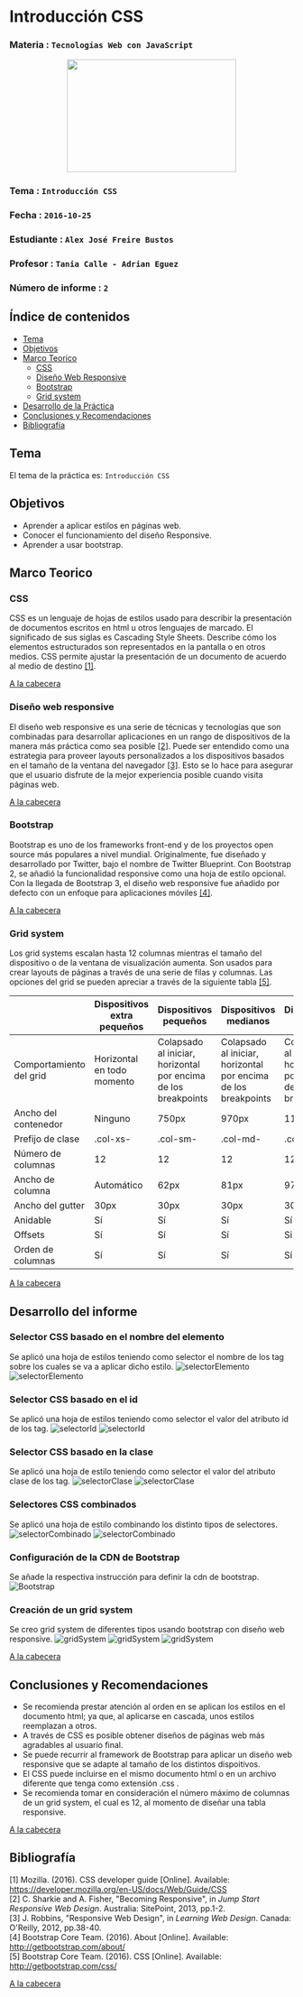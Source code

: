 # Introducción CSS

### Materia : `Tecnologías Web con JavaScript`

<p align="center">
<img src="http://www.javatpoint.com/images/javascript/javascript_logo.png" width="300" height="200">
</p>

### Tema : `Introducción CSS` 
### Fecha : `2016-10-25`
### Estudiante : `Alex José Freire Bustos`
### Profesor : `Tania Calle - Adrian Eguez`
### Número de informe : `2`

<a name="cabecera"></a>
## Índice de contenidos


- <a href="#tema">Tema</a>
- <a href="#objetivos">Objetivos</a>
- <a href="#marco-teorico">Marco Teorico</a>
  * <a href="#css">CSS</a>
  * <a href="#responsive">Diseño Web Responsive</a>
  * <a href="#bootstrap">Bootstrap</a>
  * <a href="#grid">Grid system</a>
- <a href="#desarrollo">Desarrollo de la Práctica</a>
- <a href="#conrec">Conclusiones y Recomendaciones</a> 
- <a href="#bibliografia">Bibliografía</a>

<a name="tema"></a>
## Tema
El tema de la práctica es: `Introducción CSS`

<a name="objetivos"></a>
## Objetivos

- Aprender a aplicar estilos en páginas web.
- Conocer el funcionamiento del diseño Responsive.
- Aprender a usar bootstrap.

<a name="marco-teorico"></a>
## Marco Teorico
<a name="css"></a>
### CSS
CSS es un lenguaje de hojas de estilos usado para describir la presentación de documentos escritos en html u otros lenguajes de marcado. El significado de sus siglas es Cascading Style Sheets. Describe cómo los elementos estructurados son representados en la pantalla o en otros medios. CSS permite ajustar la presentación de un documento de acuerdo al medio de destino <a href="#1">[1]</a>.

<a href="#cabecera">A la cabecera</a>
<a name="responsive"></a>
### Diseño web responsive
El diseño web responsive es una serie de técnicas y tecnologías que son combinadas para desarrollar aplicaciones en un rango de dispositivos de la manera más práctica como sea posible <a href="#2">[2]</a>. Puede ser entendido como una estrategia para proveer layouts personalizados a los dispositivos basados en el tamaño de la ventana del navegador <a href="#3">[3]</a>. Esto se lo hace para asegurar que el usuario disfrute de la mejor experiencia posible cuando visita páginas web.

<a href="#cabecera">A la cabecera</a>
<a name="bootstrap"></a>
### Bootstrap
Bootstrap es uno de los frameworks front-end y de los proyectos open source más populares a nivel mundial. Originalmente, fue diseñado y desarrollado por Twitter, bajo el nombre de Twitter Blueprint. Con Bootstrap 2, se añadió la funcionalidad responsive como una hoja de estilo opcional. Con la llegada de Bootstrap 3, el diseño web responsive fue añadido por defecto con un enfoque para aplicaciones móviles <a href="#4">[4]</a>.

<a href="#cabecera">A la cabecera</a>
<a name="grid"></a>
### Grid system
Los grid systems escalan hasta 12 columnas mientras el tamaño del dispositivo o de la ventana de visualización aumenta. Son usados para crear layouts de páginas a través de una serie de filas y columnas. Las opciones del grid se pueden apreciar a través de la siguiente tabla <a href="#5">[5]</a>.

||Dispositivos extra pequeños|Dispositivos pequeños|Dispositivos medianos|Dispositivos grandes
|---|---|---|---|---
|Comportamiento del grid|Horizontal en todo momento|Colapsado al iniciar, horizontal por encima de los breakpoints|Colapsado al iniciar, horizontal por encima de los breakpoints|Colapsado al iniciar, horizontal por encima de los breakpoints
|Ancho del contenedor|Ninguno|750px|970px|1170px
|Prefijo de clase|.col-xs-|.col-sm-|.col-md-|.col.lg-
|Número de columnas|12|12|12|12
|Ancho de columna|Automático|62px|81px|97px
|Ancho del gutter|30px|30px|30px|30px
|Anidable|Sí|Sí|Sí|Sí
|Offsets|Sí|Sí|Sí|Si
|Orden de columnas|Sí|Sí|Sí|Sí

<a href="#cabecera">A la cabecera</a>

<a name="desarrollo"></a>
## Desarrollo del informe

### Selector CSS basado en el nombre del elemento
Se aplicó una hoja de estilos teniendo como selector el nombre de los tag sobre los cuales se va a aplicar dicho estilo.
![selectorElemento](https://github.com/afre/TecnologiasWebJavascript/blob/02-html/Informe/Imagenes/selectorElemento.jpg?raw=true)
![selectorElemento](https://github.com/afre/TecnologiasWebJavascript/blob/02-html/Informe/Imagenes/selectorElemento2.jpg?raw=true)

### Selector CSS basado en el id
Se aplicó una hoja de estilos teniendo como selector el valor del atributo id de los tag.
![selectorId](https://github.com/afre/TecnologiasWebJavascript/blob/02-html/Informe/Imagenes/selectorId.jpg?raw=true)
![selectorId](https://github.com/afre/TecnologiasWebJavascript/blob/02-html/Informe/Imagenes/selectorId2.jpg?raw=true)

### Selector CSS basado en la clase
Se aplicó una hoja de estilo teniendo como selector el valor del atributo clase de los tag.
![selectorClase](https://github.com/afre/TecnologiasWebJavascript/blob/02-html/Informe/Imagenes/selectorClase.jpg?raw=true)
![selectorClase](https://github.com/afre/TecnologiasWebJavascript/blob/02-html/Informe/Imagenes/selectorClase2.jpg?raw=true)

### Selectores CSS combinados
Se aplicó una hoja de estilo combinando los distinto tipos de selectores.
![selectorCombinado](https://github.com/afre/TecnologiasWebJavascript/blob/02-html/Informe/Imagenes/selectorCombinado.jpg?raw=true)
![selectorCombinado](https://github.com/afre/TecnologiasWebJavascript/blob/02-html/Informe/Imagenes/selectorCombinado2.jpg?raw=true)

### Configuración de la CDN de Bootstrap
Se añade la respectiva instrucción para definir la cdn de bootstrap.
![Bootstrap](https://github.com/afre/TecnologiasWebJavascript/blob/02-html/Informe/Imagenes/cdnBootstrap.jpg?raw=true)

### Creación de un grid system
Se creo grid system de diferentes tipos usando bootstrap con diseño web responsive.
![gridSystem](https://github.com/afre/TecnologiasWebJavascript/blob/02-html/Informe/Imagenes/gridSystem.jpg?raw=true)
![gridSystem](https://github.com/afre/TecnologiasWebJavascript/blob/02-html/Informe/Imagenes/gridSystem2.jpg?raw=true)
![gridSystem](https://github.com/afre/TecnologiasWebJavascript/blob/02-html/Informe/Imagenes/gridSystem3.jpg?raw=true)

<a href="#cabecera">A la cabecera</a>

<a name="conrec"></a>
## Conclusiones y Recomendaciones

- Se recomienda prestar atención al orden en se aplican los estilos en el documento html; ya que, al aplicarse en cascada, unos estilos 
reemplazan a otros.
- A través de CSS es posible obtener diseños de páginas web más agradables al usuario final.
- Se puede recurrir al framework de Bootstrap para aplicar un diseño web responsive que se adapte al tamaño de los distintos dispoitivos.
- El CSS puede incluirse en el mismo documento html o en un archivo diferente que tenga como extensión .css .
- Se recomienda tomar en consideración el número máximo de columnas de un grid system, el cual es 12, al momento de diseñar una tabla responsive.

<a href="#cabecera">A la cabecera</a>

<a name="bibliografia"></a>
## Bibliografía

<a name="1">[1] Mozilla. (2016). CSS developer guide 
[Online]. Available: https://developer.mozilla.org/en-US/docs/Web/Guide/CSS</a>  
<a name="1">[2] C. Sharkie and A. Fisher, "Becoming Responsive", in _Jump Start Responsive Web Design_. 
Australia: SitePoint, 2013, pp.1-2.</a>  
<a name="3">[3] J. Robbins, "Responsive Web Design", in _Learning Web Design_. 
Canada: O'Reilly, 2012, pp.38-40.</a>  
<a name="4">[4] Bootstrap Core Team. (2016). About 
[Online]. Available: http://getbootstrap.com/about/</a>  
<a name="5">[5] Bootstrap Core Team. (2016). CSS 
[Online]. Available: http://getbootstrap.com/css/</a>  

<a href="#cabecera">A la cabecera</a>
